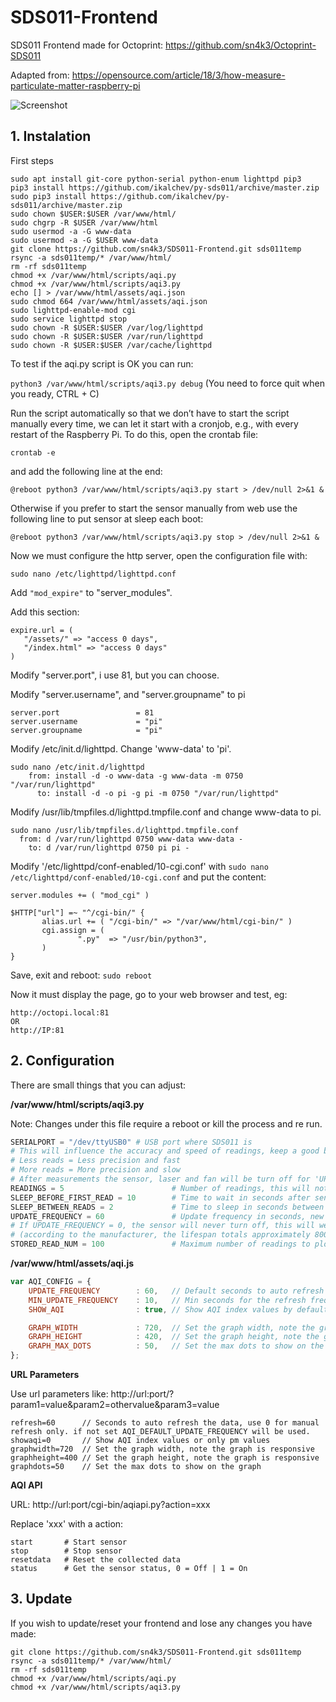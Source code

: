 # SDS011-Frontend
SDS011 Frontend made for Octoprint: https://github.com/sn4k3/Octoprint-SDS011

Adapted from: https://opensource.com/article/18/3/how-measure-particulate-matter-raspberry-pi

![Screenshot](https://i.imgur.com/6z32egQ.png)


## 1. Instalation

First steps
 ```ssh
sudo apt install git-core python-serial python-enum lighttpd pip3
pip3 install https://github.com/ikalchev/py-sds011/archive/master.zip
sudo pip3 install https://github.com/ikalchev/py-sds011/archive/master.zip
sudo chown $USER:$USER /var/www/html/
sudo chgrp -R $USER /var/www/html
sudo usermod -a -G www-data 
sudo usermod -a -G $USER www-data
git clone https://github.com/sn4k3/SDS011-Frontend.git sds011temp
rsync -a sds011temp/* /var/www/html/
rm -rf sds011temp
chmod +x /var/www/html/scripts/aqi.py
chmod +x /var/www/html/scripts/aqi3.py
echo [] > /var/www/html/assets/aqi.json
sudo chmod 664 /var/www/html/assets/aqi.json
sudo lighttpd-enable-mod cgi
sudo service lighttpd stop
sudo chown -R $USER:$USER /var/log/lighttpd
sudo chown -R $USER:$USER /var/run/lighttpd
sudo chown -R $USER:$USER /var/cache/lighttpd

 ```
 
 To test if the aqi.py script is OK you can run:
 
 ``python3 /var/www/html/scripts/aqi3.py debug``
 (You need to force quit when you ready, CTRL + C)
 
 Run the script automatically so that we don’t have to start the script manually every time, we can let it start with a cronjob, e.g., with every restart of the Raspberry Pi. To do this, open the crontab file:
 
 ``crontab -e``
 
 and add the following line at the end:
 
 ``@reboot python3 /var/www/html/scripts/aqi3.py start > /dev/null 2>&1 &``
 
 Otherwise if you prefer to start the sensor manually from web use the following line to put sensor at sleep each boot:
 
  ``@reboot python3 /var/www/html/scripts/aqi3.py stop > /dev/null 2>&1 &``
  
   
 Now we must configure the http server, open the configuration file with:
 
 ``sudo nano /etc/lighttpd/lighttpd.conf``
 
 Add ``"mod_expire"`` to "server_modules".
 
 Add this section:
 
 ````text
expire.url = (
    "/assets/" => "access 0 days",
    "/index.html" => "access 0 days"
)
````
 
 Modify "server.port", i use 81, but you can choose.
 
 Modify "server.username", and "server.groupname" to pi
 
 ````
server.port                 = 81
server.username             = "pi"
server.groupname            = "pi"
````

Modify /etc/init.d/lighttpd. Change 'www-data' to 'pi'.

````ssh
sudo nano /etc/init.d/lighttpd
    from: install -d -o www-data -g www-data -m 0750 "/var/run/lighttpd" 
      to: install -d -o pi -g pi -m 0750 "/var/run/lighttpd"
````

Modify /usr/lib/tmpfiles.d/lighttpd.tmpfile.conf and change www-data to pi.

````ssh
sudo nano /usr/lib/tmpfiles.d/lighttpd.tmpfile.conf
  from: d /var/run/lighttpd 0750 www-data www-data -
    to: d /var/run/lighttpd 0750 pi pi -
````
 
 
Modify '/etc/lighttpd/conf-enabled/10-cgi.conf' with ``sudo nano /etc/lighttpd/conf-enabled/10-cgi.conf`` and put the content:
 
 ````
server.modules += ( "mod_cgi" )

$HTTP["url"] =~ "^/cgi-bin/" {
        alias.url += ( "/cgi-bin/" => "/var/www/html/cgi-bin/" )
        cgi.assign = (
                ".py"  => "/usr/bin/python3",
        )
}
````
 
 Save, exit and reboot:  ``sudo reboot``
 
 Now it must display the page, go to your web browser and test, eg:
 
 ```
 http://octopi.local:81
 OR
 http://IP:81
 ```
 
 ## 2. Configuration
 
 There are small things that you can adjust:
 
 **/var/www/html/scripts/aqi3.py**
 
 Note: Changes under this file require a reboot or kill the process and re run. 
 
````python
SERIALPORT = "/dev/ttyUSB0" # USB port where SDS011 is
# This will influence the accuracy and speed of readings, keep a good balance
# Less reads = Less precision and fast
# More reads = More precision and slow
# After measurements the sensor, laser and fan will be turn off for 'UPDATE_FREQUENCY' time, this will increase the lifespan of the sensor.
READINGS = 5                        # Number of readings, this will not perform an AVG, only the last read will be used as value.
SLEEP_BEFORE_FIRST_READ = 10        # Time to wait in seconds after sensor awake and before the first read. Give sometime for the sensor stabilize
SLEEP_BETWEEN_READS = 2             # Time to sleep in seconds between each read, total read time will be READINGS x SLEEP_BETWEEN_READS.
UPDATE_FREQUENCY = 60               # Update frequency in seconds, new measurements after that time.
# If UPDATE_FREQUENCY = 0, the sensor will never turn off, this will wear your sensor much faster.
# (according to the manufacturer, the lifespan totals approximately 8000 hours).
STORED_READ_NUM = 100               # Maximum number of readings to plot or store, when max is reached, the oldest read will be removed.
````

**/var/www/html/assets/aqi.js**

````javascript
var AQI_CONFIG = {
    UPDATE_FREQUENCY        : 60,	// Default seconds to auto refresh the data if not specified by the user via url.
    MIN_UPDATE_FREQUENCY    : 10,	// Min seconds for the refresh frequency, must be greater than 1, if user use lower than that, the value will be set to this.
    SHOW_AQI                : true,	// Show AQI index values by default or only pm values

    GRAPH_WIDTH             : 720,  // Set the graph width, note the graph is responsive
    GRAPH_HEIGHT            : 420,  // Set the graph height, note the graph is responsive
    GRAPH_MAX_DOTS          : 50,   // Set the max dots to show on the graph
};

````

**URL Parameters**

Use url parameters like: http://url:port/?param1=value&param2=othervalue&param3=value

````
refresh=60      // Seconds to auto refresh the data, use 0 for manual refresh only. if not set AQI_DEFAULT_UPDATE_FREQUENCY will be used.
showaqi=0       // Show AQI index values or only pm values
graphwidth=720  // Set the graph width, note the graph is responsive
graphheight=400 // Set the graph height, note the graph is responsive
graphdots=50    // Set the max dots to show on the graph
````

**AQI API**

URL: http://url:port/cgi-bin/aqiapi.py?action=xxx

Replace 'xxx' with a action:
````text
start       # Start sensor
stop        # Stop sensor
resetdata   # Reset the collected data
status      # Get the sensor status, 0 = Off | 1 = On
````

## 3. Update

If you wish to update/reset your frontend and lose any changes you have made:

````ssh
git clone https://github.com/sn4k3/SDS011-Frontend.git sds011temp 
rsync -a sds011temp/* /var/www/html/
rm -rf sds011temp
chmod +x /var/www/html/scripts/aqi.py
chmod +x /var/www/html/scripts/aqi3.py

````